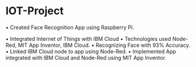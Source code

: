 # IOT-Project

•	Created Face Recognition App using Raspberry Pi. 

•	Integrated Internet of Things with IBM Cloud
•	Technologies used Node-Red, MIT App Inventor, IBM Cloud.
•	Recognizing Face with 93% Accuracy.
•	Linked IBM Cloud node to app using Node-Red.
•	Implemented App integrated with IBM Cloud and Node-Red using MIT App Inventor.
